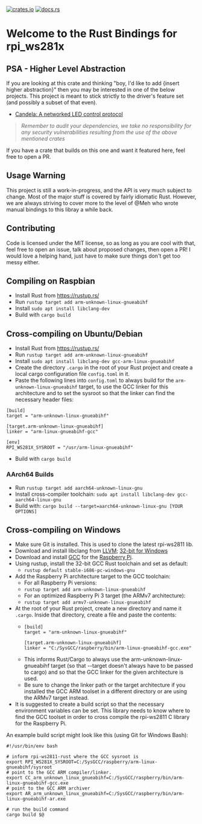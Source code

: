 [![crates.io](http://meritbadge.herokuapp.com/rs_ws281x)](https://crates.io/crates/rs_ws281x)
[![docs.rs](https://docs.rs/rs_ws281x/badge.svg)](https://docs.rs/rs_ws281x)
# Welcome to the Rust Bindings for rpi_ws281x

## PSA - Higher Level Abstraction
If you are looking at this crate and thinking "boy, I'd like to add {insert higher abstraction}"
then you may be interested in one of the below projects. This project is meant to stick strictly
to the driver's feature set (and possibly a subset of that even).

- [Candela: A networked LED control protocol](https://github.com/JMurph2015/candela)

> _Remember to audit your dependencies, we take no responsibility for any security vulnerabilities
resulting from the use of the above mentioned crates_

If you have a crate that builds on this one and want it featured here, feel free to open a PR.


## Usage Warning
This project is still a work-in-progress, and the API is very much subject to change.
Most of the major stuff is covered by fairly idiomatic Rust.  However, we are always
striving to cover more to the level of @Meh who wrote manual bindings to this libray
a while back.

## Contributing
Code is licensed under the MIT license, so as long as you are cool with
that, feel free to open an issue, talk about proposed changes, then open
a PR!  I would love a helping hand, just have to make sure things don't
get too messy either.

## Compiling on Raspbian
- Install Rust from https://rustup.rs/ 
- Run `rustup target add arm-unknown-linux-gnueabihf`
- Install `sudo apt install libclang-dev`
- Build with `cargo build`

## Cross-compiling on Ubuntu/Debian
- Install Rust from https://rustup.rs/ 
- Run `rustup target add arm-unknown-linux-gnueabihf`
- Install `sudo apt install libclang-dev gcc-arm-linux-gnueabihf`
- Create the directory `.cargo` in the root of your Rust project and create a local cargo configuration file `config.toml` in it.
- Paste the following lines into `config.toml` to always build for the `arm-unknown-linux-gnueabihf` target, to use the GCC linker for this architecture and to set the sysroot so that the linker can find the necessary header files:
```
[build]
target = "arm-unknown-linux-gnueabihf"

[target.arm-unknown-linux-gnueabihf]
linker = "arm-linux-gnueabihf-gcc"

[env]
RPI_WS281X_SYSROOT = "/usr/arm-linux-gnueabihf"
```
- Build with `cargo build`

### AArch64 Builds
- Run `rustup target add aarch64-unknown-linux-gnu`
- Install cross-compiler toolchain:
`sudo apt install libclang-dev gcc-aarch64-linux-gnu`
- Build with: `cargo build --target=aarch64-unknown-linux-gnu [YOUR OPTIONS]`


## Cross-compiling on Windows

- Make sure Git is installed. This is used to clone the latest rpi-ws2811 lib.
- Download and install libclang from [LLVM]; [32-bit for Windows][1]
- Download and install [GCC][2] for the [Raspberry Pi][3].
- Using rustup, install the 32-bit GCC Rust toolchain and set as default:
    - `rustup default stable-i686-pc-windows-gnu`
- Add the Raspberry Pi architecture target to the GCC toolchain:
    - For all Raspberry Pi versions:
    - `rustup target add arm-unknown-linux-gnueabihf`
    - For an optimized Raspberry Pi 3 target (the ARMv7 architecture):
    - `rustup target add armv7-unknown-linux-gnueabihf`
- At the root of your Rust project, create a new directory and name it `.cargo`.
  Inside that directory, create a file and paste the contents:
    - ```
      [build]
      target = "arm-unknown-linux-gnueabihf"

      [target.arm-unknown-linux-gnueabihf]
      linker = "C:/SysGCC/raspberry/bin/arm-linux-gnueabihf-gcc.exe"
      ```
    - This informs Rust/Cargo to always use the arm-unknown-linux-gnueabihf target
      (so that --target doesn't always have to be passed to cargo) and so that the
      GCC linker for the given architecture is used.
    - Be sure to change the linker path or the target architecture if you installed
      the GCC ARM toolset in a different directory or are using the ARMv7 target
      instead.
- It is suggested to create a build script so that the necessary environment variables
  can be set. This library needs to know where to find the GCC toolset in order to
  cross compile the rpi-ws2811 C library for the Raspberry Pi.

An example build script might look like this (using Git for Windows Bash):

```
#!/usr/bin/env bash

# inform rpi-ws2811-rust where the GCC sysroot is
export RPI_WS281X_SYSROOT=C:/SysGCC/raspberry/arm-linux-gnueabihf/sysroot
# point to the GCC ARM compiler/linker.
export CC_arm_unknown_linux_gnueabihf=C:/SysGCC/raspberry/bin/arm-linux-gnueabihf-gcc.exe
# point to the GCC ARM archiver
export AR_arm_unknown_linux_gnueabihf=C:/SysGCC/raspberry/bin/arm-linux-gnueabihf-ar.exe

# run the build command
cargo build $@
```

[LLVM]: http://releases.llvm.org/download.html
[1]: http://releases.llvm.org/6.0.1/LLVM-6.0.1-win32.exe
[2]: http://gnutoolchains.com/raspberry/
[3]: http://sysprogs.com/files/gnutoolchains/raspberry/raspberry-gcc6.3.0-r3.exe
